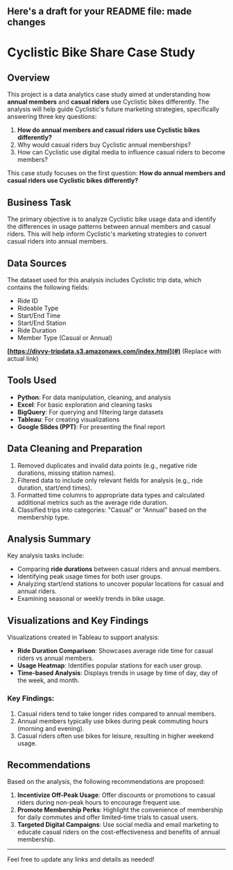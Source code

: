 Here's a draft for your README file:
made changes
---

# Cyclistic Bike Share Case Study

## Overview
This project is a data analytics case study aimed at understanding how **annual members** and **casual riders** use Cyclistic bikes differently. The analysis will help guide Cyclistic's future marketing strategies, specifically answering three key questions:

1. **How do annual members and casual riders use Cyclistic bikes differently?**
2. Why would casual riders buy Cyclistic annual memberships?
3. How can Cyclistic use digital media to influence casual riders to become members?

This case study focuses on the first question: **How do annual members and casual riders use Cyclistic bikes differently?**

## Business Task
The primary objective is to analyze Cyclistic bike usage data and identify the differences in usage patterns between annual members and casual riders. This will help inform Cyclistic's marketing strategies to convert casual riders into annual members.

## Data Sources
The dataset used for this analysis includes Cyclistic trip data, which contains the following fields:
- Ride ID
- Rideable Type
- Start/End Time
- Start/End Station
- Ride Duration
- Member Type (Casual or Annual)

**[https://divvy-tripdata.s3.amazonaws.com/index.html](#)** (Replace with actual link)

## Tools Used
- **Python**: For data manipulation, cleaning, and analysis
- **Excel**: For basic exploration and cleaning tasks
- **BigQuery**: For querying and filtering large datasets
- **Tableau**: For creating visualizations
- **Google Slides (PPT)**: For presenting the final report

## Data Cleaning and Preparation
1. Removed duplicates and invalid data points (e.g., negative ride durations, missing station names).
2. Filtered data to include only relevant fields for analysis (e.g., ride duration, start/end times).
3. Formatted time columns to appropriate data types and calculated additional metrics such as the average ride duration.
4. Classified trips into categories: "Casual" or "Annual" based on the membership type.

## Analysis Summary
Key analysis tasks include:
- Comparing **ride durations** between casual riders and annual members.
- Identifying peak usage times for both user groups.
- Analyzing start/end stations to uncover popular locations for casual and annual riders.
- Examining seasonal or weekly trends in bike usage.

## Visualizations and Key Findings
Visualizations created in Tableau to support analysis:
- **Ride Duration Comparison**: Showcases average ride time for casual riders vs annual members.
- **Usage Heatmap**: Identifies popular stations for each user group.
- **Time-based Analysis**: Displays trends in usage by time of day, day of the week, and month.

### Key Findings:
1. Casual riders tend to take longer rides compared to annual members.
2. Annual members typically use bikes during peak commuting hours (morning and evening).
3. Casual riders often use bikes for leisure, resulting in higher weekend usage.

## Recommendations
Based on the analysis, the following recommendations are proposed:
1. **Incentivize Off-Peak Usage**: Offer discounts or promotions to casual riders during non-peak hours to encourage frequent use.
2. **Promote Membership Perks**: Highlight the convenience of membership for daily commutes and offer limited-time trials to casual users.
3. **Targeted Digital Campaigns**: Use social media and email marketing to educate casual riders on the cost-effectiveness and benefits of annual membership.

---

Feel free to update any links and details as needed!
